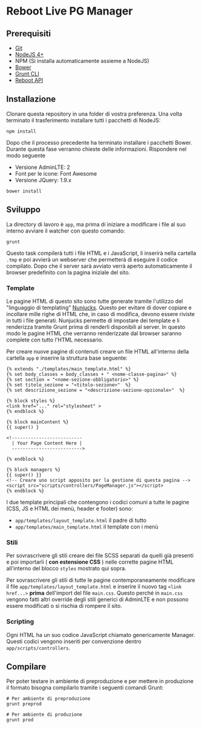 # Reboot Live PG Manager

## Prerequisiti
* [Git](https://git-scm.com/)
* [NodeJS 4+](https://nodejs.org/it/download/current/)
* NPM (Si installa automaticamente assieme a NodeJS)
* [Bower](https://bower.io/#install-bower)
* [Grunt CLI](https://gruntjs.com/getting-started#installing-the-cli)
* [Reboot API](https://github.com/Miroku87/reboot-live-api.git)


## Installazione
Clonare questa repository in una folder di vostra preferenza.
Una volta terminato il trasferimento installare tutti i pacchetti di NodeJS:
```
npm install
```
Dopo che il processo precedente ha terminato installare i pacchetti Bower.
Durante questa fase verranno chieste delle informazioni. Rispondere nel modo seguente

* Versione AdminLTE: 2
* Font per le icone: Font Awesome
* Versione JQuery: 1.9.x

```
bower install
```

## Sviluppo
La directory di lavoro è `app`, ma prima di iniziare a modificare i file al suo interno avviare il watcher con questo comando:
 
```
grunt
```

Questo task compilerà tutti i file HTML e i JavaScript, li inserirà nella cartella `.tmp` e poi avvierà un webserver che permetterà di eseguire il codice compilato.
Dopo che il server sarà avviato verrà aperto automaticamente il browser predefinito con la pagina iniziale del sito.

### Template
Le pagine HTML di questo sito sono tutte generate tramite l'utilizzo del "linguaggio di templating" [Nunjucks](https://mozilla.github.io/nunjucks/). 
Questo per evitare di dover copiare e incollare mille righe di HTML che, in caso di modifica, devono essere riviste in tutti i file generati.
Nunjucks permette di impostare dei template e li renderizza tramite Grunt prima di renderli disponibili al server.
In questo modo le pagine HTML che verranno renderizzate dal browser saranno complete con tutto l'HTML necessario.

Per creare nuove pagine di contenuti creare un file HTML all'interno della cartella `app` e inserire la struttura base seguente:

```
{% extends "./templates/main_template.html" %}
{% set body_classes = body_classes + " <nome-classe-pagina>" %}
{% set section = "<nome-sezione-obbligatorio>" %}
{% set titolo_sezione = "<titolo-sezione>"  %}
{% set descrizione_sezione = "<descrizione-sezione-opzionale>"  %}

{% block styles %}
<link href="..." rel="stylesheet" >
{% endblock %}

{% block mainContent %}
{{ super() }

<!--------------------------
  | Your Page Content Here |
  -------------------------->

{% endblock %}

{% block managers %}
{{ super() }}
<!-- Creare uno script apposito per la gestione di questa pagina -->
<script src="scripts/controllers/PageManager.js"></script>
{% endblock %}
```

I due template principali che contengono i codici comuni a tutte le pagine (CSS, JS e HTML dei menù, header e footer) sono:

* `app/templates/layout_template.html` il padre di tutto
* `app/templates/main_template.html` il template con i menù

### Stili
Per sovrascrivere gli stili creare dei file SCSS separati da quelli già presenti e poi importarli ( **con estensione CSS** ) nelle corrette pagine HTML all'interno del blocco `styles` mostrato qui sopra.

Per sovrascrivere gli stili di tutte le pagine contemporaneamente modificare il file `app/templates/layout_template.html` e inserire il nuovo tag `<link href...>` **prima** dell'import del file `main.css`.
Questo perché in `main.css` vengono fatti altri override degli stili generici di AdminLTE e non possono essere modificati o si rischia di rompere il sito.

### Scripting
Ogni HTML ha un suo codice JavaScript chiamato genericamente Manager. Questi codici vengono inseriti per convenzione dentro `app/scripts/controllers`.

## Compilare
Per poter testare in ambiente di preproduzione e per mettere in produzione il formato bisogna compilarlo tramite i seguenti comandi Grunt:

```
# Per ambiente di preproduzione
grunt preprod

# Per ambiente di produzione
grunt prod
```
